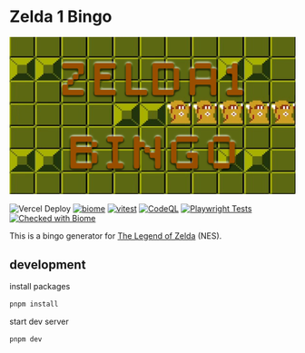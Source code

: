 # Zelda 1 Bingo

![bingo](/public/bingo.png)

![Vercel Deploy](https://deploy-badge.vercel.app/vercel/zelda1-bingo)
[![biome](https://github.com/YutaGoto/zelda1-bingo/actions/workflows/biome.yml/badge.svg)](https://github.com/YutaGoto/zelda1-bingo/actions)
[![vitest](https://github.com/YutaGoto/zelda1-bingo/actions/workflows/vitest.yml/badge.svg)](https://github.com/YutaGoto/zelda1-bingo/actions)
[![CodeQL](https://github.com/YutaGoto/zelda1-bingo/actions/workflows/github-code-scanning/codeql/badge.svg)](https://github.com/YutaGoto/zelda1-bingo/actions/workflows/github-code-scanning/codeql)
[![Playwright Tests](https://github.com/YutaGoto/zelda1-bingo/actions/workflows/playwright.yml/badge.svg)](https://github.com/YutaGoto/zelda1-bingo/actions/workflows/playwright.yml)
[![Checked with Biome](https://img.shields.io/badge/Checked_with-Biome-60a5fa?style=flat&logo=biome)](https://biomejs.dev)

This is a bingo generator for [The Legend of Zelda](https://en.wikipedia.org/wiki/The_Legend_of_Zelda) (NES).

## development

install packages

```sh
pnpm install
```

start dev server

```sh
pnpm dev
```
